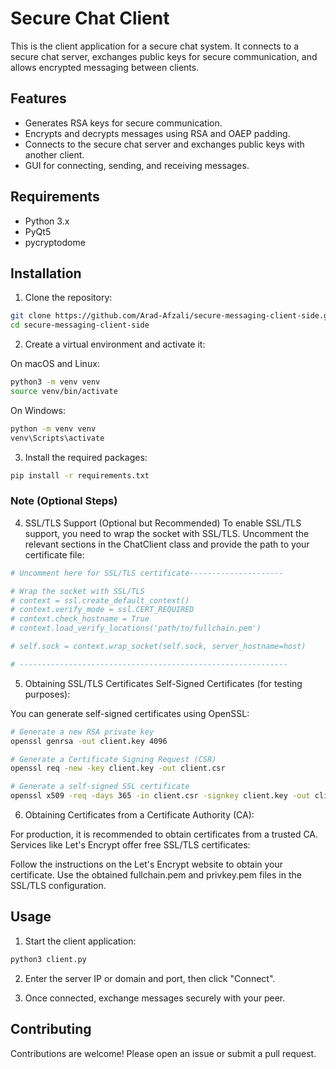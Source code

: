# Secure Chat Client

This is the client application for a secure chat system. It connects to a secure chat server, exchanges public keys for secure communication, and allows encrypted messaging between clients.

## Features

- Generates RSA keys for secure communication.
- Encrypts and decrypts messages using RSA and OAEP padding.
- Connects to the secure chat server and exchanges public keys with another client.
- GUI for connecting, sending, and receiving messages.

## Requirements

- Python 3.x
- PyQt5
- pycryptodome

## Installation

1. Clone the repository:

```bash
git clone https://github.com/Arad-Afzali/secure-messaging-client-side.git
cd secure-messaging-client-side
```

2. Create a virtual environment and activate it:

On macOS and Linux:
```bash
python3 -m venv venv
source venv/bin/activate
```

On Windows:
```bash
python -m venv venv
venv\Scripts\activate
```

3. Install the required packages:

```bash
pip install -r requirements.txt
```

### Note (Optional Steps)

4. SSL/TLS Support (Optional but Recommended)
To enable SSL/TLS support, you need to wrap the socket with SSL/TLS. Uncomment the relevant sections in the ChatClient class and provide the path to your certificate file:

```bash
# Uncomment here for SSL/TLS certificate---------------------

# Wrap the socket with SSL/TLS
# context = ssl.create_default_context()
# context.verify_mode = ssl.CERT_REQUIRED
# context.check_hostname = True 
# context.load_verify_locations('path/to/fullchain.pem')

# self.sock = context.wrap_socket(self.sock, server_hostname=host)

# ------------------------------------------------------------
```
5. Obtaining SSL/TLS Certificates Self-Signed Certificates (for testing purposes):

You can generate self-signed certificates using OpenSSL:
```bash
# Generate a new RSA private key
openssl genrsa -out client.key 4096

# Generate a Certificate Signing Request (CSR)
openssl req -new -key client.key -out client.csr

# Generate a self-signed SSL certificate
openssl x509 -req -days 365 -in client.csr -signkey client.key -out client.crt
```

6. Obtaining Certificates from a Certificate Authority (CA):

For production, it is recommended to obtain certificates from a trusted CA. Services like Let's Encrypt offer free SSL/TLS certificates:

Follow the instructions on the Let's Encrypt website to obtain your certificate.
Use the obtained fullchain.pem and privkey.pem files in the SSL/TLS configuration.

## Usage

1. Start the client application:
```bash
python3 client.py
```
2. Enter the server IP or domain and port, then click "Connect".

3. Once connected, exchange messages securely with your peer.



## Contributing
Contributions are welcome! Please open an issue or submit a pull request.